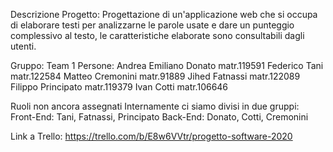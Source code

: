 Descrizione Progetto:
    Progettazione di un'applicazione web che si occupa di elaborare testi per 
    analizzarne le parole usate e dare un punteggio complessivo al testo,
    le caratteristiche elaborate sono consultabili dagli utenti.

Gruppo: Team 1
Persone:
    Andrea Emiliano Donato matr.119591
    Federico Tani   matr.122584
    Matteo Cremonini    matr.91889
    Jihed Fatnassi  matr.122089
    Filippo Principato  matr.119379
    Ivan Cotti  matr.106646

Ruoli non ancora assegnati
Internamente ci siamo divisi in due gruppi:
    Front-End: Tani, Fatnassi, Principato
    Back-End: Donato, Cotti, Cremonini
    
    
    
Link a Trello: https://trello.com/b/E8w6VVtr/progetto-software-2020